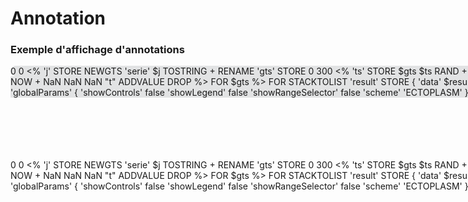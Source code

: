 # Annotation

### Exemple d'affichage d'annotations

<div style="width: 800px; height:150px;">
<discovery-tile url="https://sandbox.senx.io/api/v0/exec" type="annotation" chart-title="annotation chart">
0 0 <% 
  'j' STORE
  NEWGTS 'serie' $j TOSTRING + RENAME 'gts' STORE
  0 300 <%
    'ts' STORE $gts $ts RAND + STU * NOW +  NaN NaN NaN "t" ADDVALUE DROP
  %> FOR
  $gts
%> FOR STACKTOLIST 'result' STORE
{
    'data' $result
    'globalParams' {  
        'showControls' false 
        'showLegend' false 
        'showRangeSelector' false 
        'scheme' 'ECTOPLASM' 
    }
}
</discovery-tile>
</div>

<div style="min-height: 350px; width: 800px;">
<warp-view-editor url="https://warp.senx.io/api/v0/exec" width-px=800 theme="dark" id="editor horizontal-layout="false" show-result="false" show-execute="false" >
0 0 <% 
  'j' STORE
  NEWGTS 'serie' $j TOSTRING + RENAME 'gts' STORE
  0 300 <%
    'ts' STORE $gts $ts RAND + STU * NOW +  NaN NaN NaN "t" ADDVALUE DROP
  %> FOR
  $gts
%> FOR STACKTOLIST 'result' STORE
{
    'data' $result
    'globalParams' {  
        'showControls' false 
        'showLegend' false 
        'showRangeSelector' false 
        'scheme' 'ECTOPLASM' 
    }
}
</warp-view-editor>


<style>
    discovery-tile {
        border: black;
        border-width:  1px;
        background-color: #3A3C4622;
        border-radius: 50px;
    }
</style>
